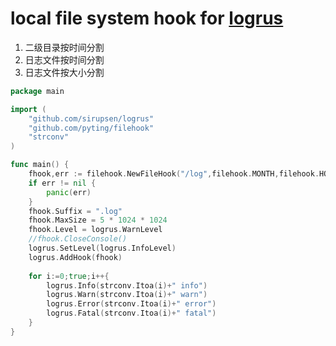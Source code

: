 # local file system hook for [logrus](https://github.com/sirupsen/logrus)

1. 二级目录按时间分割
2. 日志文件按时间分割
3. 日志文件按大小分割

```go
package main

import (
	"github.com/sirupsen/logrus"
	"github.com/pyting/filehook"
	"strconv"
)

func main() {
    fhook,err := filehook.NewFileHook("/log",filehook.MONTH,filehook.HOUR)
    if err != nil {
        panic(err)
    }
    fhook.Suffix = ".log"
    fhook.MaxSize = 5 * 1024 * 1024
    fhook.Level = logrus.WarnLevel
    //fhook.CloseConsole()
    logrus.SetLevel(logrus.InfoLevel)
    logrus.AddHook(fhook)
    
    for i:=0;true;i++{
    	logrus.Info(strconv.Itoa(i)+" info")
    	logrus.Warn(strconv.Itoa(i)+" warn")
        logrus.Error(strconv.Itoa(i)+" error")
        logrus.Fatal(strconv.Itoa(i)+" fatal")
    }
}
```